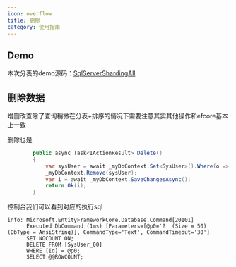 ```yaml
---
icon: overflow
title: 删除
category: 使用指南
---
```




## Demo
本次分表的demo源码：[SqlServerShardingAll](https://github.com/xuejmnet/sharding-core/tree/main/samples/Sample.SqlServerShardingAll)

## 删除数据
增删改查除了查询稍微在分表+排序的情况下需要注意其实其他操作和efcore基本上一致

删除也是
```csharp
        public async Task<IActionResult> Delete()
        {
            var sysUser = await _myDbContext.Set<SysUser>().Where(o => o.Id == "9").FirstOrDefaultAsync();
            _myDbContext.Remove(sysUser);
            var i = await _myDbContext.SaveChangesAsync();
            return Ok(i);
        }
```
控制台我们可以看到对应的执行sql
```shell
info: Microsoft.EntityFrameworkCore.Database.Command[20101]
      Executed DbCommand (1ms) [Parameters=[@p0='?' (Size = 50) (DbType = AnsiString)], CommandType='Text', CommandTimeout='30']
      SET NOCOUNT ON;
      DELETE FROM [SysUser_00]
      WHERE [Id] = @p0;
      SELECT @@ROWCOUNT;
```